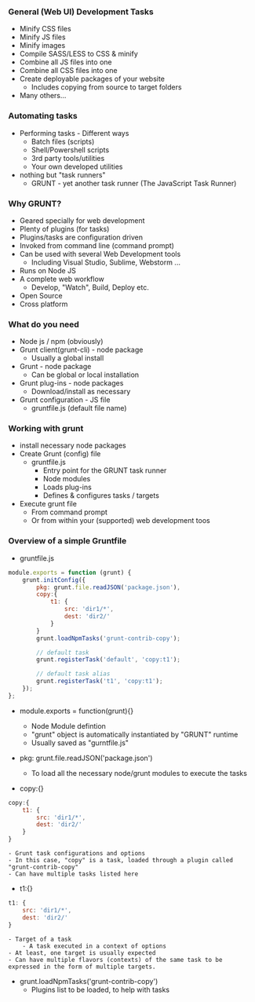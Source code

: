 ### General (Web UI) Development Tasks
- Minify CSS files
- Minify JS files
- Minify images
- Compile SASS/LESS to CSS & minify
- Combine all JS files into one
- Combine all CSS files into one
- Create deployable packages of your website
	- Includes copying from source to target folders
- Many others...

### Automating tasks
- Performing tasks - Different ways
	- Batch files (scripts)
	- Shell/Powershell scripts
	- 3rd party tools/utilities
	- Your own developed utilities
- nothing but "task runners"
	- GRUNT - yet another task runner (The JavaScript Task Runner)

### Why GRUNT?
- Geared specially for web development
- Plenty of plugins (for tasks)
- Plugins/tasks are configuration driven
- Invoked from command line (command prompt)
- Can be used with several Web Development tools
	- Including Visual Studio, Sublime, Webstorm ...
- Runs on Node JS
- A complete web workflow
	- Develop, "Watch", Build, Deploy etc.
- Open Source
- Cross platform

### What do you need
- Node js / npm (obviously)
- Grunt client(grunt-cli) - node package
	- Usually a global install
- Grunt - node package
	- Can be global or local installation
- Grunt plug-ins - node packages
	- Download/install as necessary
- Grunt configuration - JS file
	- gruntfile.js (default file name)

### Working with grunt
- install necessary node packages
- Create Grunt (config) file
	- gruntfile.js
		- Entry point for the GRUNT task runner
		- Node modules
		- Loads plug-ins
		- Defines & configures tasks / targets
- Execute grunt file
	- From command prompt
	- Or from within your (supported) web development toos

### Overview of a simple Gruntfile
- gruntfile.js
```js
module.exports = function (grunt) {
	grunt.initConfig({
		pkg: grunt.file.readJSON('package.json'),
		copy:{
			t1: {
				src: 'dir1/*',
				dest: 'dir2/'
			}
		}
		grunt.loadNpmTasks('grunt-contrib-copy');

		// default task
		grunt.registerTask('default', 'copy:t1');

		// default task alias
		grunt.registerTask('t1', 'copy:t1');
	});
};
```

- module.exports = function(grunt){}
	- Node Module defintion
	- "grunt" object is automatically instantiated by "GRUNT" runtime
	- Usually saved as "gurntfile.js"

- pkg: grunt.file.readJSON('package.json')
	- To load all the necessary node/grunt modules to execute the tasks

- copy:{}
```js
copy:{
	t1: {
		src: 'dir1/*',
		dest: 'dir2/'
	}
}
```
	- Grunt task configurations and options
	- In this case, "copy" is a task, loaded through a plugin called "grunt-contrib-copy"
	- Can have multiple tasks listed here

- t1:{}
```js
t1: {
	src: 'dir1/*',
	dest: 'dir2/'
}
```

	- Target of a task
		- A task executed in a context of options
	- At least, one target is usually expected
	- Can have multiple flavors (contexts) of the same task to be expressed in the form of multiple targets.

- grunt.loadNpmTasks('grunt-contrib-copy')
	- Plugins list to be loaded, to help with tasks

